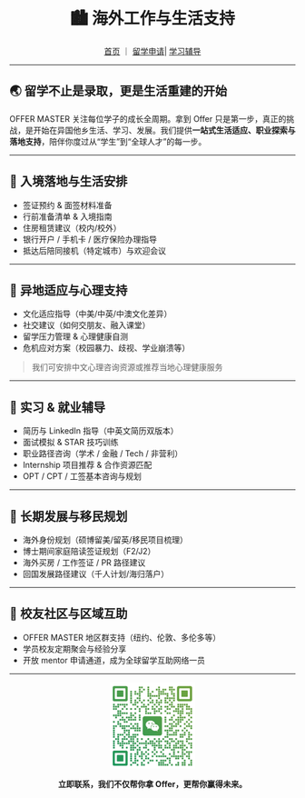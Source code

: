 <h1 align="center">🏙 海外工作与生活支持</h1>

<p align="center">
  <a href="../index.md">首页</a> ｜ 
  <a href="./apply.md">留学申请</a>|
  <a href="./study.md">学习辅导</a> 
</p>

---

## 🌏 留学不止是录取，更是生活重建的开始

OFFER MASTER 关注每位学子的成长全周期。拿到 Offer 只是第一步，真正的挑战，是开始在异国他乡生活、学习、发展。我们提供**一站式生活适应、职业探索与落地支持**，陪伴你度过从“学生”到“全球人才”的每一步。

---

## 🛬 入境落地与生活安排

- 签证预约 & 面签材料准备
- 行前准备清单 & 入境指南
- 住房租赁建议（校内/校外）
- 银行开户 / 手机卡 / 医疗保险办理指导
- 抵达后陪同接机（特定城市）与欢迎会议

---

## 🤝 异地适应与心理支持

- 文化适应指导（中美/中英/中澳文化差异）
- 社交建议（如何交朋友、融入课堂）
- 留学压力管理 & 心理健康自测
- 危机应对方案（校园暴力、歧视、学业崩溃等）

> 我们可安排中文心理咨询资源或推荐当地心理健康服务

---

## 💼 实习 & 就业辅导

- 简历与 LinkedIn 指导（中英文简历双版本）
- 面试模拟 & STAR 技巧训练
- 职业路径咨询（学术 / 金融 / Tech / 非营利）
- Internship 项目推荐 & 合作资源匹配
- OPT / CPT / 工签基本咨询与规划

---

## 🧳 长期发展与移民规划

- 海外身份规划（硕博留美/留英/移民项目梳理）
- 博士期间家庭陪读签证规划（F2/J2）
- 海外买房 / 工作签证 / PR 路径建议
- 回国发展路径建议（千人计划/海归落户）

---

## 🔗 校友社区与区域互助

- OFFER MASTER 地区群支持（纽约、伦敦、多伦多等）
- 学员校友定期聚会与经验分享
- 开放 mentor 申请通道，成为全球留学互助网络一员

---

<p align="center">
  <img src="../images/vx.png" alt="微信二维码" width="150" />
</p>

<p align="center"><strong>立即联系，我们不仅帮你拿 Offer，更帮你赢得未来。</strong></p>
